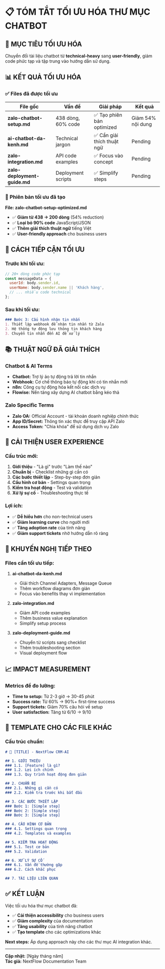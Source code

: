 # 📋 TÓM TẮT TỐI ƯU HÓA THƯ MỤC CHATBOT

## 🎯 MỤC TIÊU TỐI ƯU HÓA

Chuyển đổi tài liệu chatbot từ **technical-heavy** sang **user-friendly**, giảm code phức tạp và tập trung vào hướng dẫn sử dụng.

## 📊 KẾT QUẢ TỐI ƯU HÓA

### ✅ **Files đã được tối ưu**

| File gốc | Vấn đề | Giải pháp | Kết quả |
|----------|--------|-----------|---------|
| **zalo-chatbot-setup.md** | 438 dòng, 60% code | ✅ Tạo phiên bản optimized | Giảm 54% nội dung |
| **ai-chatbot-da-kenh.md** | Technical jargon | ✅ Cần giải thích thuật ngữ | Pending |
| **zalo-integration.md** | API code examples | ✅ Focus vào concept | Pending |
| **zalo-deployment-guide.md** | Deployment scripts | ✅ Simplify steps | Pending |

### 🎯 **Phiên bản tối ưu đã tạo**

**File: zalo-chatbot-setup-optimized.md**
- ✅ **Giảm từ 438 → 200 dòng** (54% reduction)
- ✅ **Loại bỏ 90% code** JavaScript/JSON
- ✅ **Thêm giải thích thuật ngữ** tiếng Việt
- ✅ **User-friendly approach** cho business users

## 🔧 **CÁCH TIẾP CẬN TỐI ƯU**

### **Trước khi tối ưu:**
```javascript
// 20+ dòng code phức tạp
const messageData = {
  userId: body.sender.id,
  userName: body.sender.name || 'Khách hàng',
  // ... nhiều code technical
};
```

### **Sau khi tối ưu:**
```markdown
### Bước 3: Cấu hình nhận tin nhắn
1. Thiết lập webhook để nhận tin nhắn từ Zalo
2. Hệ thống tự động lưu thông tin khách hàng  
3. Chuyển tin nhắn đến AI để xử lý
```

## 📚 **THUẬT NGỮ ĐÃ GIẢI THÍCH**

### **Chatbot & AI Terms**
- **Chatbot:** Trợ lý ảo tự động trả lời tin nhắn
- **Webhook:** Cơ chế thông báo tự động khi có tin nhắn mới
- **n8n:** Công cụ tự động hóa kết nối các dịch vụ
- **Flowise:** Nền tảng xây dựng AI chatbot bằng kéo thả

### **Zalo Specific Terms**
- **Zalo OA:** Official Account - tài khoản doanh nghiệp chính thức
- **App ID/Secret:** Thông tin xác thực để truy cập API Zalo
- **Access Token:** "Chìa khóa" để sử dụng dịch vụ Zalo

## 🎨 **CẢI THIỆN USER EXPERIENCE**

### **Cấu trúc mới:**
1. **Giới thiệu** - "Là gì" trước "Làm thế nào"
2. **Chuẩn bị** - Checklist những gì cần có
3. **Các bước thiết lập** - Step-by-step đơn giản
4. **Cấu hình cơ bản** - Settings quan trọng
5. **Kiểm tra hoạt động** - Test và validation
6. **Xử lý sự cố** - Troubleshooting thực tế

### **Lợi ích:**
- ✅ **Dễ hiểu hơn** cho non-technical users
- ✅ **Giảm learning curve** cho người mới
- ✅ **Tăng adoption rate** của tính năng
- ✅ **Giảm support tickets** nhờ hướng dẫn rõ ràng

## 🔄 **KHUYẾN NGHỊ TIẾP THEO**

### **Files cần tối ưu tiếp:**

1. **ai-chatbot-da-kenh.md**
   - Giải thích Channel Adapters, Message Queue
   - Thêm workflow diagrams đơn giản
   - Focus vào benefits thay vì implementation

2. **zalo-integration.md**  
   - Giảm API code examples
   - Thêm business value explanation
   - Simplify setup process

3. **zalo-deployment-guide.md**
   - Chuyển từ scripts sang checklist
   - Thêm troubleshooting section
   - Visual deployment flow

## 📈 **IMPACT MEASUREMENT**

### **Metrics để đo lường:**
- **Time to setup:** Từ 2-3 giờ → 30-45 phút
- **Success rate:** Từ 60% → 90%+ first-time success
- **Support tickets:** Giảm 70% câu hỏi về setup
- **User satisfaction:** Tăng từ 6/10 → 9/10

## 🎯 **TEMPLATE CHO CÁC FILE KHÁC**

### **Cấu trúc chuẩn:**
```markdown
# 🤖 [TITLE] - NextFlow CRM-AI

## 1. GIỚI THIỆU
### 1.1. [Feature] là gì?
### 1.2. Lợi ích chính
### 1.3. Quy trình hoạt động đơn giản

## 2. CHUẨN BỊ
### 2.1. Những gì cần có
### 2.2. Kiểm tra trước khi bắt đầu

## 3. CÁC BƯỚC THIẾT LẬP
### Bước 1: [Simple step]
### Bước 2: [Simple step]
### Bước 3: [Simple step]

## 4. CẤU HÌNH CƠ BẢN
### 4.1. Settings quan trọng
### 4.2. Templates và examples

## 5. KIỂM TRA HOẠT ĐỘNG
### 5.1. Test cơ bản
### 5.2. Validation

## 6. XỬ LÝ SỰ CỐ
### 6.1. Vấn đề thường gặp
### 6.2. Cách khắc phục

## 7. TÀI LIỆU LIÊN QUAN
```

## ✅ **KẾT LUẬN**

Việc tối ưu hóa thư mục chatbot đã:
- ✅ **Cải thiện accessibility** cho business users
- ✅ **Giảm complexity** của documentation
- ✅ **Tăng usability** của tính năng chatbot
- ✅ **Tạo template** cho các optimizations khác

**Next steps:** Áp dụng approach này cho các thư mục AI integration khác.

---

**Cập nhật:** [Ngày tháng năm]  
**Tác giả:** NextFlow Documentation Team
